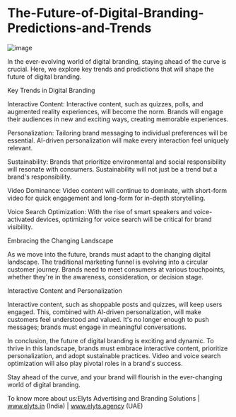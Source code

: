 # The-Future-of-Digital-Branding-Predictions-and-Trends

![image](https://github.com/Mano-Elyts/The-Future-of-Digital-Branding-Predictions-and-Trends/assets/142087084/53c30004-0396-4c94-9fa1-f467850cc3ae)


In the ever-evolving world of digital branding, staying ahead of the curve is crucial. Here, we explore key trends and predictions that will shape the future of digital branding.

Key Trends in Digital Branding

Interactive Content: Interactive content, such as quizzes, polls, and augmented reality experiences, will become the norm. Brands will engage their audiences in new and exciting ways, creating memorable experiences.

Personalization: Tailoring brand messaging to individual preferences will be essential. AI-driven personalization will make every interaction feel uniquely relevant.

Sustainability: Brands that prioritize environmental and social responsibility will resonate with consumers. Sustainability will not just be a trend but a brand's responsibility.

Video Dominance: Video content will continue to dominate, with short-form video for quick engagement and long-form for in-depth storytelling.

Voice Search Optimization: With the rise of smart speakers and voice-activated devices, optimizing for voice search will be critical for brand visibility.

Embracing the Changing Landscape

As we move into the future, brands must adapt to the changing digital landscape. The traditional marketing funnel is evolving into a circular customer journey. Brands need to meet consumers at various touchpoints, whether they're in the awareness, consideration, or decision stage.

Interactive Content and Personalization

Interactive content, such as shoppable posts and quizzes, will keep users engaged. This, combined with AI-driven personalization, will make customers feel understood and valued. It's no longer enough to push messages; brands must engage in meaningful conversations.

In conclusion, the future of digital branding is exciting and dynamic. To thrive in this landscape, brands must embrace interactive content, prioritize personalization, and adopt sustainable practices. Video and voice search optimization will also play pivotal roles in a brand's success.

Stay ahead of the curve, and your brand will flourish in the ever-changing world of digital branding.



To know more about us:Elyts Advertising and Branding  Solutions | www.elyts.in (India) | www.elyts.agency (UAE)
